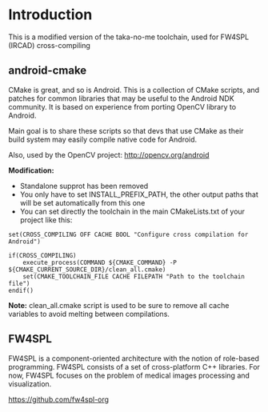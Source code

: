 # Introduction

This is a modified version of the taka-no-me toolchain, used for FW4SPL (IRCAD) cross-compiling

## android-cmake 
CMake is great, and so is Android. This is a collection of CMake scripts, and
patches for common libraries that may be useful to the Android NDK community.
It is based on experience from porting OpenCV library to Android.

Main goal is to share these scripts so that devs that use CMake as their build
system may easily compile native code for Android.

Also, used by the OpenCV project: http://opencv.org/android

**Modification:**
- Standalone supprot has been removed
- You only have to set INSTALL_PREFIX_PATH, the other output paths that will be set automatically from this one
- You can set directly the toolchain in the main CMakeLists.txt of your project like this:
```
set(CROSS_COMPILING OFF CACHE BOOL "Configure cross compilation for Android")

if(CROSS_COMPILING)
    execute_process(COMMAND ${CMAKE_COMMAND} -P ${CMAKE_CURRENT_SOURCE_DIR}/clean_all.cmake)
    set(CMAKE_TOOLCHAIN_FILE CACHE FILEPATH "Path to the toolchain file")
endif()
```
**Note:**
clean_all.cmake script is used to be sure to remove all cache variables to avoid melting between compilations.

## FW4SPL
FW4SPL is a component-oriented architecture with the notion of role-based programming. FW4SPL consists of a set of cross-platform C++ libraries. For now, FW4SPL focuses on the problem of medical images processing and visualization.

https://github.com/fw4spl-org



